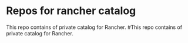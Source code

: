 # Repos for rancher catalog

This repo contains of private catalog for Rancher.
#This repo contains of private catalog for Rancher.



